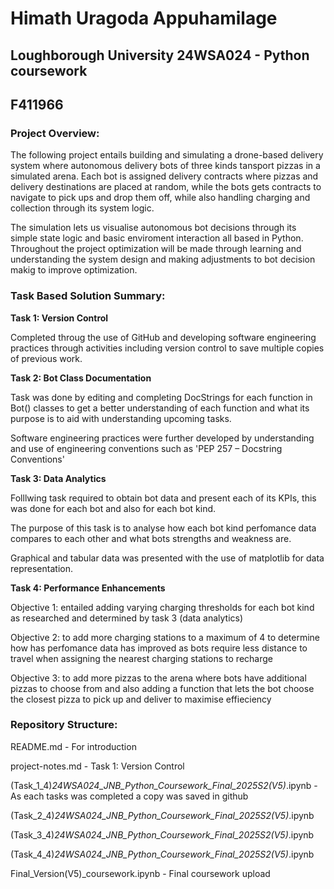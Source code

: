  # **Himath Uragoda Appuhamilage**
 ## **Loughborough University 24WSA024 - Python coursework**
 ## **F411966**



 ### **Project Overview:**

The following project entails building and simulating a drone-based delivery system where autonomous delivery bots of three kinds tansport
pizzas in a simulated arena. Each bot is assigned delivery contracts where pizzas and delivery destinations are placed at random, while the bots
gets contracts to navigate to pick ups and drop them off, while also handling charging and collection through its system logic.

The simulation lets us visualise autonomous bot decisions through its simple state logic and basic enviroment interaction all based in Python.
Throughout the project optimization will be made through learning and understanding the system design and making adjustments to bot decision makig to
improve optimization.
  
### **Task Based Solution Summary:**

**Task 1: Version Control**

Completed throug the use of GitHub and developing software engineering practices through activities including version control
to save multiple copies of previous work.

**Task 2: Bot Class Documentation**

Task was done by editing and completing DocStrings for each function in Bot() classes to get a better understanding of each function
and what its purpose is to aid with understanding upcoming tasks.

Software engineering practices were further developed by understanding and use of engineering conventions such as 'PEP 257 – Docstring Conventions'

**Task 3: Data Analytics**

Folllwing task required to obtain bot data and present each of its KPIs, this was done for each bot and also for each bot kind.

The purpose of this task is to analyse how each bot kind perfomance data compares to each other and what bots strengths and weakness are.

Graphical and tabular data was presented with the use of matplotlib for data representation.

**Task 4: Performance Enhancements**

Objective 1: entailed adding varying charging thresholds for each bot kind as researched and determined by task 3 (data analytics)

Objective 2: to add more charging stations to a maximum of 4 to determine how has perfomance data has improved as bots require less distance to travel when
assigning the nearest charging stations to recharge

Objective 3: to add more pizzas to the arena where bots have additional pizzas to choose from and also adding a function that lets the bot choose the closest
pizza to pick up and deliver to maximise effieciency

### **Repository Structure:**

README.md - For introduction

project-notes.md                                                    -  Task 1: Version Control

(Task_1_4)_24WSA024_JNB_Python_Coursework_Final_2025S2(V5)_.ipynb   -  As each tasks was completed a copy was saved in github

(Task_2_4)_24WSA024_JNB_Python_Coursework_Final_2025S2(V5)_.ipynb

(Task_3_4)_24WSA024_JNB_Python_Coursework_Final_2025S2(V5)_.ipynb

(Task_4_4)_24WSA024_JNB_Python_Coursework_Final_2025S2(V5)_.ipynb

Final_Version(V5)_coursework.ipynb                                  -  Final coursework upload
 

